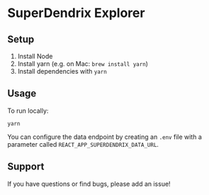 # SuperDendrix Explorer

## Setup

1. Install Node
2. Install yarn (e.g. on Mac: `brew install yarn`)
3. Install dependencies with `yarn`

## Usage

To run locally:
```
yarn
```

You can configure the data endpoint by creating an `.env` file with a parameter
called `REACT_APP_SUPERDENDRIX_DATA_URL`.

## Support

If you have questions or find bugs, please add an issue!
